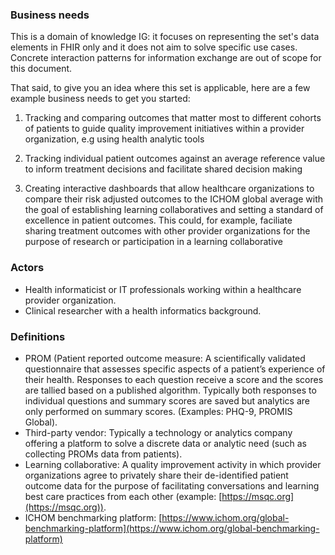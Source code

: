 ### Business needs
This is a domain of knowledge IG: it focuses on representing the set's data elements in FHIR only and it does not aim to solve specific use cases. Concrete interaction patterns for information exchange are out of scope for this document.

That said, to give you an idea where this set is applicable, here are a few example business needs to get you started:

1. Tracking and comparing outcomes that matter most to different cohorts of patients to guide quality improvement initiatives within a provider organization, e.g using health analytic tools

2. Tracking individual patient outcomes against an average reference value to inform treatment decisions and facilitate shared decision making

3. Creating interactive dashboards that allow healthcare organizations to compare their risk adjusted outcomes to the ICHOM global average with the goal of establishing learning collaboratives and setting a standard of excellence in patient outcomes. This could, for example, faciliate sharing treatment outcomes with other provider organizations for the purpose of research or participation in a learning collaborative

### Actors
* Health informaticist or IT professionals working within a healthcare provider organization.
* Clinical researcher with a health informatics background.

### Definitions
* PROM (Patient reported outcome measure: A scientifically validated questionnaire that assesses specific aspects of a patient’s experience of their health. Responses to each question receive a score and the scores are tallied based on a published algorithm. Typically both responses to individual questions and summary scores are saved but analytics are only performed on summary scores. (Examples: PHQ-9, PROMIS Global).
* Third-party vendor: Typically a technology or analytics company offering a platform to solve a discrete data or analytic need (such as collecting PROMs data from patients).
* Learning collaborative: A quality improvement activity in which provider organizations agree to privately share their de-identified patient outcome data for the purpose of facilitating conversations and learning best care practices from each other (example: [https://msqc.org](https://msqc.org)).
* ICHOM benchmarking platform: [https://www.ichom.org/global-benchmarking-platform](https://www.ichom.org/global-benchmarking-platform)
